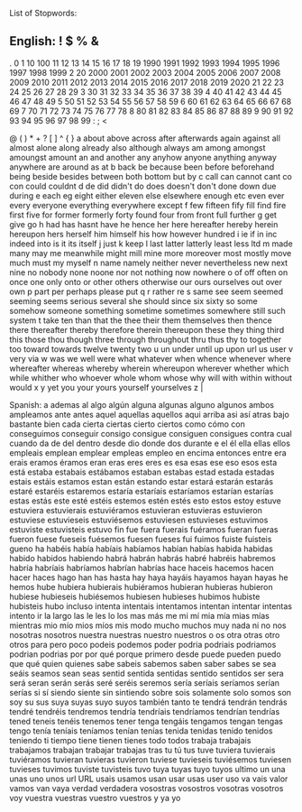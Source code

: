 List of Stopwords: 

English:
!
$
%
&
-
.
0
1
10
100
11
12
13
14
15
16
17
18
19
1990
1991
1992
1993
1994
1995
1996
1997
1998
1999
2
20
2000
2001
2002
2003
2004
2005
2006
2007
2008
2009
2010
2011
2012
2013
2014
2015
2016
2017
2018
2019
2020
21
22
23
24
25
26
27
28
29
3
30
31
32
33
34
35
36
37
38
39
4
40
41
42
43
44
45
46
47
48
49
5
50
51
52
53
54
55
56
57
58
59
6
60
61
62
63
64
65
66
67
68
69
7
70
71
72
73
74
75
76
77
78
8
80
81
82
83
84
85
86
87
88
89
9
90
91
92
93
94
95
96
97
98
99
:
;
<
>
@
\(
\)
\*
\+
\?
\[
\]
\^
\{
\}
a
about
above
across
after
afterwards
again
against
all
almost
alone
along
already
also
although
always
am
among
amongst
amoungst
amount
an
and
another
any
anyhow
anyone
anything
anyway
anywhere
are
around
as
at
b
back
be
because
been
before
beforehand
being
beside
besides
between
both
bottom
but
by
c
call
can
cannot
cant
co
con
could
couldnt
d
de
did
didn't
do
does
doesn't
don't
done
down
due
during
e
each
eg
eight
either
eleven
else
elsewhere
enough
etc
even
ever
every
everyone
everything
everywhere
except
f
few
fifteen
fify
fill
find
fire
first
five
for
former
formerly
forty
found
four
from
front
full
further
g
get
give
go
h
had
has
hasnt
have
he
hence
her
here
hereafter
hereby
herein
hereupon
hers
herself
him
himself
his
how
however
hundred
i
ie
if
in
inc
indeed
into
is
it
its
itself
j
just
k
keep
l
last
latter
latterly
least
less
ltd
m
made
many
may
me
meanwhile
might
mill
mine
more
moreover
most
mostly
move
much
must
my
myself
n
name
namely
neither
never
nevertheless
new
next
nine
no
nobody
none
noone
nor
not
nothing
now
nowhere
o
of
off
often
on
once
one
only
onto
or
other
others
otherwise
our
ours
ourselves
out
over
own
p
part
per
perhaps
please
put
q
r
rather
re
s
same
see
seem
seemed
seeming
seems
serious
several
she
should
since
six
sixty
so
some
somehow
someone
something
sometime
sometimes
somewhere
still
such
system
t
take
ten
than
that
the
thee
their
them
themselves
then
thence
there
thereafter
thereby
therefore
therein
thereupon
these
they
thing
third
this
those
thou
though
three
through
throughout
thru
thus
thy
to
together
too
toward
towards
twelve
twenty
two
u
un
under
until
up
upon
url
us
user
v
very
via
w
was
we
well
were
what
whatever
when
whence
whenever
where
whereafter
whereas
whereby
wherein
whereupon
wherever
whether
which
while
whither
who
whoever
whole
whom
whose
why
will
with
within
without
would
x
y
yet
you
your
yours
yourself
yourselves
z
|

Spanish:
a
ademas
al
algo
algún
alguna
algunas
alguno
algunos
ambos
ampleamos
ante
antes
aquel
aquellas
aquellos
aqui
arriba
asi
así
atras
bajo
bastante
bien
cada
cierta
ciertas
cierto
ciertos
como
cómo
con
conseguimos
conseguir
consigo
consigue
consiguen
consigues
contra
cual
cuando
da
de
del
dentro
desde
dio
donde
dos
durante
e
el
él
ella
ellas
ellos
empleais
emplean
emplear
empleas
empleo
en
encima
entonces
entre
era
erais
eramos
éramos
eran
eras
eres
eres
es
esa
esas
ese
eso
esos
esta
está
estaba
estabais
estábamos
estaban
estabas
estad
estada
estadas
estais
estáis
estamos
estan
están
estando
estar
estará
estarán
estarás
estaré
estaréis
estaremos
estaría
estaríais
estaríamos
estarían
estarías
estas
estás
este
esté
estéis
estemos
estén
estés
esto
estos
estoy
estuve
estuviera
estuvierais
estuviéramos
estuvieran
estuvieras
estuvieron
estuviese
estuvieseis
estuviésemos
estuviesen
estuvieses
estuvimos
estuviste
estuvisteis
estuvo
fin
fue
fuera
fuerais
fuéramos
fueran
fueras
fueron
fuese
fueseis
fuésemos
fuesen
fueses
fui
fuimos
fuiste
fuisteis
gueno
ha
habéis
había
habíais
habíamos
habían
habías
habida
habidas
habido
habidos
habiendo
habrá
habrán
habrás
habré
habréis
habremos
habría
habríais
habríamos
habrían
habrías
hace
haceis
hacemos
hacen
hacer
haces
hago
han
has
hasta
hay
haya
hayáis
hayamos
hayan
hayas
he
hemos
hube
hubiera
hubierais
hubiéramos
hubieran
hubieras
hubieron
hubiese
hubieseis
hubiésemos
hubiesen
hubieses
hubimos
hubiste
hubisteis
hubo
incluso
intenta
intentais
intentamos
intentan
intentar
intentas
intento
ir
la
largo
las
le
les
lo
los
mas
más
me
mi
mí
mia
mía
mias
mías
mientras
mio
mío
mios
míos
mis
modo
mucho
muchos
muy
nada
ni
no
nos
nosotras
nosotros
nuestra
nuestras
nuestro
nuestros
o
os
otra
otras
otro
otros
para
pero
poco
podeis
podemos
poder
podria
podriais
podriamos
podrian
podrias
por
por qué
porque
primero desde
puede
pueden
puedo
que
qué
quien
quienes
sabe
sabeis
sabemos
saben
saber
sabes
se
sea
seáis
seamos
sean
seas
sentid
sentida
sentidas
sentido
sentidos
ser
sera
será
seran
serán
serás
seré
seréis
seremos
sería
seríais
seríamos
serían
serías
si
sí
siendo
siente
sin
sintiendo
sobre
sois
solamente
solo
somos
son
soy
su
sus
suya
suyas
suyo
suyos
también
tanto
te
tendrá
tendrán
tendrás
tendré
tendréis
tendremos
tendría
tendríais
tendríamos
tendrían
tendrías
tened
teneis
tenéis
tenemos
tener
tenga
tengáis
tengamos
tengan
tengas
tengo
tenía
teníais
teníamos
tenían
tenías
tenida
tenidas
tenido
tenidos
teniendo
ti
tiempo
tiene
tienen
tienes
todo
todos
trabaja
trabajais
trabajamos
trabajan
trabajar
trabajas
tras
tu
tú
tus
tuve
tuviera
tuvierais
tuviéramos
tuvieran
tuvieras
tuvieron
tuviese
tuvieseis
tuviésemos
tuviesen
tuvieses
tuvimos
tuviste
tuvisteis
tuvo
tuya
tuyas
tuyo
tuyos
ultimo
un
una
unas
uno
unos
url
URL
usais
usamos
usan
usar
usas
user
uso
va
vais
valor
vamos
van
vaya
verdad
verdadera
vosostras
vosostros
vosotras
vosotros
voy
vuestra
vuestras
vuestro
vuestros
y
ya
yo
